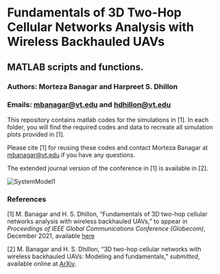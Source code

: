 # Fundamentals of 3D Two-Hop Cellular Networks Analysis with Wireless Backhauled UAVs

## MATLAB scripts and functions.

### Authors: Morteza Banagar and Harpreet S. Dhillon

### Emails: mbanagar@vt.edu and hdhillon@vt.edu

This repository contains matlab codes for the simulations in [1]. In each folder, you will find the required codes and data to recreate all simulation plots provided in [1].

Please cite [1] for reusing these codes and contact Morteza Banagar at mbanagar@vt.edu if you have any questions.

The extended journal version of the conference in [1] is available in [2].
<!-- The repository for the codes of [2] can be found [here](https://github.com/stochastic-geometry/3D-TwoHop-Drone) -->

![SystemModel1](https://github.com/stochastic-geometry/TwoHop-Drone/blob/8751ea62f0105ec532437ae46c7b748f6a9ecae3/TwoHop-Drone-Fig.png)


### References

[1] M. Banagar and H. S. Dhillon, “Fundamentals of 3D two-hop cellular networks analysis with wireless backhauled UAVs,” to appear in <i>Proceedings of IEEE Global Communications Conference (Globecom)</i>, December 2021, available [here](https://github.com/stochastic-geometry/TwoHop-Drone/blob/34e92dd8b0320ab448f056132aed2750c3be3531/Paper.pdf)
<!-- , pp. 1-6, available online at [IEEE Xplore](https://ieeexplore.ieee.org/document/9013645) and [ArXiv](https://arxiv.org/abs/1905.00972) -->

[2] M. Banagar and H. S. Dhillon, “3D two-hop cellular networks with wireless backhauled UAVs: Modeling and fundamentals,” <i>submitted</i>, available online at [ArXiv](https://arxiv.org/abs/2105.07055).
